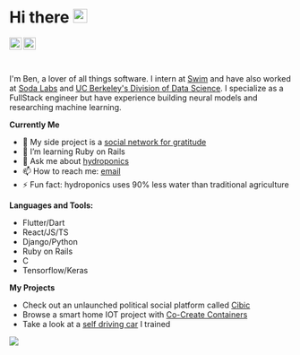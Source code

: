 # Hi there <img src="https://media.giphy.com/media/hvRJCLFzcasrR4ia7z/giphy.gif" width="25px">
<a href="https://www.linkedin.com/in/benjamin-k-740412149/">
  <img align="left" alt="Ben's LinkdeIn" width="22px" src="https://cdn.jsdelivr.net/npm/simple-icons@v3/icons/linkedin.svg" />
</a>
<a href="https://www.instagram.com/_b_y_k/">
  <img align="left" alt="Ben's Instagram" width="22px" src="https://cdn.jsdelivr.net/npm/simple-icons@v3/icons/instagram.svg" />
</a>

<br />
<br />
<br />

I'm Ben, a lover of all things software. I intern at [Swim](https://swimapp.io/) and have also worked at [Soda Labs](https://sodalabs.co/) and [UC Berkeley's Division of Data Science](https://data.berkeley.edu/). I specialize as a FullStack engineer but have experience building neural models and researching machine learning.

**Currently Me**
- 🔭 My side project is a [social network for gratitude](https://github.com/thank-tank)
- 🌱 I’m learning Ruby on Rails
- 💬 Ask me about [hydroponics](https://www.wikiwand.com/en/Hydroponics)
- 📫 How to reach me: [email](mailto::1996byk@gmail.com)
- ⚡ Fun fact: hydroponics uses 90% less water than traditional agriculture

**Languages and Tools:**  
- Flutter/Dart
- React/JS/TS
- Django/Python
- Ruby on Rails
- C
- Tensorflow/Keras

**My Projects**
- Check out an unlaunched political social platform called [Cibic](https://github.com/cibic-io)
- Browse a smart home IOT project with [Co-Create Containers](https://github.com/co-create)
- Take a look at a [self driving car](https://github.com/benjaminykim/self-driving-car-simulator) I trained

![](https://komarev.com/ghpvc/?username=benjaminykim&color=green)
